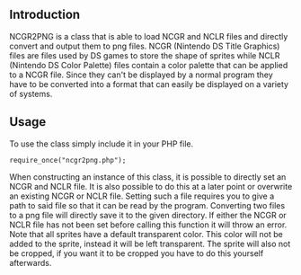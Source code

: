 ## Introduction
NCGR2PNG is a class that is able to load NCGR and NCLR files and directly convert and output them to png files. NCGR (Nintendo DS Title Graphics) files are files used by DS games to store the shape of sprites while NCLR (Nintendo DS Color Palette) files contain a color palette that can be applied to a NCGR file. Since they can't be displayed by a normal program they have to be converted into a format that can easily be displayed on a variety of systems.

## Usage
To use the class simply include it in your PHP file.

	require_once("ncgr2png.php");

When constructing an instance of this class, it is possible to directly set an NCGR and NCLR file. It is also possible to do this at a later point or overwrite an existing NCGR or NCLR file. Setting such a file requires you to give a path to said file so that it can be read by the program. Converting two files to a png file will directly save it to the given directory. If either the NCGR or NCLR file has not been set before calling this function it will throw an error. Note that all sprites have a default transparent color. This color will not be added to the sprite, instead it will be left transparent. The sprite will also not be cropped, if you want it to be cropped you have to do this yourself afterwards.